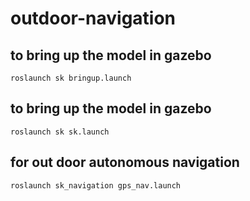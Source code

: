# outdoor-navigation

## to bring up the model in gazebo 


`roslaunch sk bringup.launch`

## to bring up the model in gazebo 

`roslaunch sk sk.launch`


## for out door autonomous navigation


`roslaunch sk_navigation gps_nav.launch`




